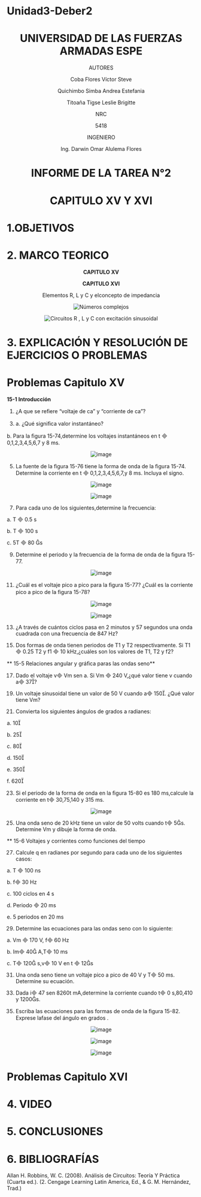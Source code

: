 # Unidad3-Deber2

<div align="center">

# UNIVERSIDAD DE LAS FUERZAS ARMADAS ESPE

AUTORES

Coba Flores Víctor Steve

Quichimbo Simba Andrea Estefania

Titoaña Tigse Leslie Brigitte

NRC
  
5418

INGENIERO

Ing. Darwin Omar Alulema Flores

# INFORME DE LA TAREA N°2

# CAPITULO XV Y XVI 
  
</div>

# 1.OBJETIVOS

# 2. MARCO TEORICO

<div align="center">
  
**CAPITULO XV**

**CAPITULO XVI**
  
Elementos R, L y C y elconcepto de impedancia
  
![Números complejos](https://user-images.githubusercontent.com/84430867/130160483-65b1f5fa-a610-42ba-ac40-d318ace06673.png)

![Circuitos R , L y C con excitación sinusoidal](https://user-images.githubusercontent.com/84430867/130270107-8c41175f-6243-4d5b-a551-ad9e0ec8745f.png)

</div>

# **3. EXPLICACIÓN Y RESOLUCIÓN DE EJERCICIOS O PROBLEMAS**

# Problemas Capitulo XV

**15-1 Introducción**

1. ¿A que se reﬁere “voltaje de ca” y “corriente de ca”?

<div align="center">

</div>  

3. a. ¿Qué signiﬁca valor instantáneo?

<div align="center">
  
</div>

b. Para la ﬁgura 15-74,determine los voltajes instantáneos en t  0,1,2,3,4,5,6,7 y 8 ms.

<div align="center">
  
![image](https://user-images.githubusercontent.com/84430867/128660554-72eaf7a7-eb57-4d9b-afac-181386833066.png)

</div>

5. La fuente de la ﬁgura 15-76 tiene la forma de onda de la ﬁgura 15-74. Determine la corriente en t  0,1,2,3,4,5,6,7,y 8 ms. Incluya el signo.

<div align="center">
  
![image](https://user-images.githubusercontent.com/84430867/128660822-2f4c24ea-326a-4dbd-81d3-570183e51706.png)

![image](https://user-images.githubusercontent.com/84430867/128660859-574d8ce3-f0cd-450b-912a-fc6031d243f7.png)

</div>

7. Para cada uno de los siguientes,determine la frecuencia:

a. T  0.5 s

<div align="center">
  
</div>

b. T  100 s

<div align="center">
  
</div>

c. 5T  80 s

<div align="center">
 
</div>
  
9. Determine el periodo y la frecuencia de la forma de onda de la ﬁgura 15-77.

<div align="center">
  
![image](https://user-images.githubusercontent.com/84430867/128661034-e05068dd-d951-45fb-87c9-801ed4eb5d78.png)

</div>
  
11. ¿Cuál es el voltaje pico a pico para la ﬁgura 15-77? ¿Cuál es la corriente pico a pico de la ﬁgura 15-78?

<div align="center">
  
![image](https://user-images.githubusercontent.com/84430867/128661140-7d331795-4880-43c2-b240-ccbae06f4561.png)

![image](https://user-images.githubusercontent.com/84430867/128661183-4e8d1fdd-6395-4e78-9be7-f588855395f3.png)

</div>
  
13. ¿A través de cuántos ciclos pasa en 2 minutos y 57 segundos una onda cuadrada con una frecuencia de 847 Hz?

<div align="center">
  
</div>

15. Dos formas de onda tienen periodos de T1 y T2 respectivamente. Si T1  0.25 T2 y f1  10 kHz,¿cuáles son los valores de T1, T2 y f2?

<div align="center">
  
</div>

** 15-5 Relaciones angular y gráﬁca paras las ondas seno**

17. Dado el voltaje v Vm sen a. Si Vm  240 V,¿qué valor tiene v cuando a 37?

<div align="center">
  
</div>

19. Un voltaje sinusoidal tiene un valor de 50 V cuando a 150. ¿Qué valor tiene Vm?

<div align="center">
  
</div>

21. Convierta los siguientes ángulos de grados a radianes:

a. 10                                          

<div align="center">
  
</div>

b. 25                                          

<div align="center">
  
</div>

c. 80                                          

<div align="center">
  
</div>

d. 150
  
<div align="center">

</div>

e. 350
  
<div align="center">
  
</div>

f. 620

<div align="center">

</div>

23. Si el periodo de la forma de onda en la ﬁgura 15-80 es 180 ms,calcule la corriente en t 30,75,140 y 315 ms.

<div align="center">
  
![image](https://user-images.githubusercontent.com/84430867/128661623-35ff4449-b2a3-4078-9228-335ba4e8c898.png)

</div>

25. Una onda seno de 20 kHz tiene un valor de 50 volts cuando t 5s. Determine Vm y dibuje la forma de onda.

<div align="center">

</div>

** 15-6 Voltajes y corrientes como funciones del tiempo

27. Calcule q en radianes por segundo para cada uno de los siguientes casos:

a. T  100 ns                                

<div align="center">
  
</div>

b. f 30 Hz                                  

<div align="center">
  
</div>

c. 100 ciclos en 4 s

<div align="center">
  
</div>

d. Periodo  20 ms

<div align="center">
  
</div>

e. 5 periodos en 20 ms

<div align="center">
  
</div>

29. Determine las ecuaciones para las ondas seno con lo siguiente:

a. Vm  170 V, f 60 Hz   

<div align="center">
  
</div>

b. Im 40 A,T 10 ms

<div align="center">
  
</div>

c. T 120 s,v 10 V en t  12s

<div align="center">
  
</div>

31. Una onda seno tiene un voltaje pico a pico de 40 V y T 50 ms. Determine su ecuación.

<div align="center">
  
</div>

33. Dada i 47 sen 8260t mA,determine la corriente cuando t 0 s,80,410 y 1200s.

<div align="center">
  
</div>

35. Escriba las ecuaciones para las formas de onda de la ﬁgura 15-82. Exprese lafase del ángulo en grados .

<div align="center">
  
![image](https://user-images.githubusercontent.com/84430867/128662759-15736489-03f7-41b5-9950-968b11a921d6.png)

![image](https://user-images.githubusercontent.com/84430867/128662774-c16e88fa-4498-4819-9174-7bf3f59284e4.png)

![image](https://user-images.githubusercontent.com/84430867/128662797-1e573e18-9eb4-4628-a60d-85f7c781e026.png)

</div>

# Problemas Capitulo XVI

# 4. VIDEO

# 5. CONCLUSIONES

# 6. BIBLIOGRAFÍAS

Allan H. Robbins, W. C. (2008). Análisis de Circuitos: Teoría Y Práctica (Cuarta ed.). (2. Cengage Learning Latin America, Ed., & G. M. Hernández, Trad.)
